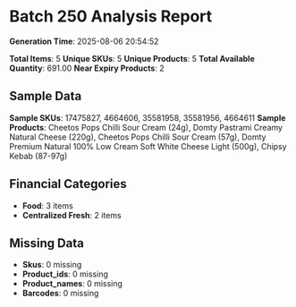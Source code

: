 # Batch 250 Analysis Report

**Generation Time**: 2025-08-06 20:54:52

**Total Items**: 5
**Unique SKUs**: 5
**Unique Products**: 5
**Total Available Quantity**: 691.00
**Near Expiry Products**: 2

## Sample Data
**Sample SKUs**: 17475827, 4664606, 35581958, 35581956, 4664611
**Sample Products**: Cheetos Pops Chilli Sour Cream (24g), Domty Pastrami Creamy Natural Cheese (220g), Cheetos Pops Chilli Sour Cream (57g), Domty Premium Natural 100% Low Cream Soft White Cheese Light (500g), Chipsy Kebab (87-97g)

## Financial Categories
- **Food**: 3 items
- **Centralized Fresh**: 2 items

## Missing Data
- **Skus**: 0 missing
- **Product_ids**: 0 missing
- **Product_names**: 0 missing
- **Barcodes**: 0 missing
